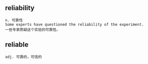 ## reliability
```
n. 可靠性
Some experts have questioned the reliability of the experiment.
一些专家质疑这个实验的可靠性。
```
## reliable
```
adj. 可靠的，可信的
```